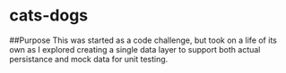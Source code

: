 # cats-dogs

##Purpose
This was started as a code challenge, but took on a life of its own as I explored creating a single data layer to support both actual persistance and mock data for unit testing.
